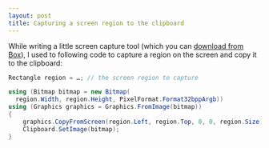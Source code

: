 ```yaml
---
layout: post
title: Capturing a screen region to the clipboard
---
```


While writing a little screen capture tool (which you can [download from Box](https://app.box.com/s/4lwepaw898f5ir3bv1dy)), I used to following code to capture a region on the screen and copy it to the clipboard:

```csharp
Rectangle region = …; // the screen region to capture

using (Bitmap bitmap = new Bitmap(
  region.Width, region.Height, PixelFormat.Format32bppArgb))
using (Graphics graphics = Graphics.FromImage(bitmap))
{
    graphics.CopyFromScreen(region.Left, region.Top, 0, 0, region.Size);
    Clipboard.SetImage(bitmap);
}
```